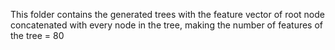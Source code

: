 This folder contains the generated trees with the feature vector of root node concatenated with every node in the tree, making the number of features of the tree = 80

